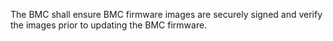 The BMC shall ensure BMC firmware images are securely signed and verify the
images prior to updating the BMC firmware.
